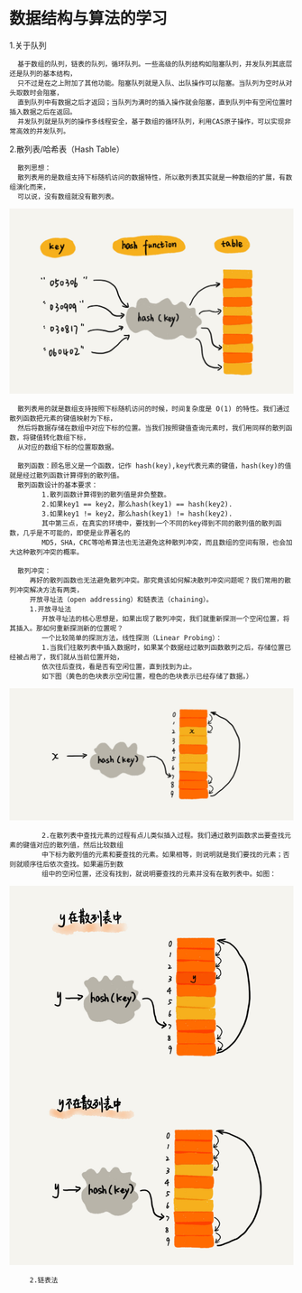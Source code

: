 数据结构与算法的学习
==
1.关于队列

      基于数组的队列，链表的队列，循环队列。一些高级的队列结构如阻塞队列，并发队列其底层还是队列的基本结构，
      只不过是在之上附加了其他功能。阻塞队列就是入队、出队操作可以阻塞。当队列为空时从对头取数时会阻塞，
      直到队列中有数据之后才返回；当队列为满时的插入操作就会阻塞，直到队列中有空闲位置时插入数据之后在返回。
      并发队列就是队列的操作多线程安全，基于数组的循环队列，利用CAS原子操作，可以实现非常高效的并发队列。

2.散列表/哈希表（Hash Table）
      
      散列思想：
      散列表用的是数组支持下标随机访问的数据特性，所以散列表其实就是一种数组的扩展，有数组演化而来，
      可以说，没有数组就没有散列表。
![image](https://github.com/chysh/data_struct/blob/master/images/hash.jpg)
      
      散列表用的就是数组支持按照下标随机访问的时候，时间复杂度是 O(1) 的特性。我们通过散列函数把元素的键值映射为下标，
      然后将数据存储在数组中对应下标的位置。当我们按照键值查询元素时，我们用同样的散列函数，将键值转化数组下标，
      从对应的数组下标的位置取数据。
      
      散列函数：顾名思义是一个函数，记作 hash(key),key代表元素的键值，hash(key)的值就是经过散列函数计算得到的散列值。
      散列函数设计的基本要求：
            1.散列函数计算得到的散列值是非负整数。
            2.如果key1 == key2，那么hash(key1) == hash(key2).
            3.如果key1 != key2，那么hash(key1) != hash(key2).
            其中第三点，在真实的环境中，要找到一个不同的key得到不同的散列值的散列函数，几乎是不可能的，即使是业界著名的
            MD5，SHA，CRC等哈希算法也无法避免这种散列冲突，而且数组的空间有限，也会加大这种散列冲突的概率。
            
      散列冲突：
         再好的散列函数也无法避免散列冲突。那究竟该如何解决散列冲突问题呢？我们常用的散列冲突解决方法有两类，
         开放寻址法（open addressing）和链表法（chaining）。
         1.开放寻址法
            开放寻址法的核心思想是，如果出现了散列冲突，我们就重新探测一个空闲位置，将其插入。那如何重新探测新的位置呢？
            一个比较简单的探测方法，线性探测（Linear Probing）：
            1.当我们往散列表中插入数据时，如果某个数据经过散列函数散列之后，存储位置已经被占用了，我们就从当前位置开始，
            依次往后查找，看是否有空闲位置，直到找到为止。
            如下图（黄色的色块表示空闲位置，橙色的色块表示已经存储了数据。）
![image](https://github.com/chysh/data_struct/blob/master/images/xianxingtance.jpg)

            2.在散列表中查找元素的过程有点儿类似插入过程。我们通过散列函数求出要查找元素的键值对应的散列值，然后比较数组
            中下标为散列值的元素和要查找的元素。如果相等，则说明就是我们要找的元素；否则就顺序往后依次查找。如果遍历到数
            组中的空闲位置，还没有找到，就说明要查找的元素并没有在散列表中。如图：
![image](https://github.com/chysh/data_struct/blob/master/images/xianxingtance1.jpg)

            
         2.链表法
            
 
